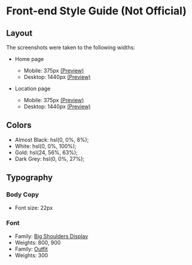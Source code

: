 # Front-end Style Guide (Not Official)

## Layout

The screenshots were taken to the following widths:

- Home page
  - Mobile: 375px [(Preview)](./screenshots/mobile-home.jpg)
  - Desktop: 1440px [(Preview)](./screenshots/desktop-home.jpg)

- Location page
  - Mobile: 375px [(Preview)](./screenshots/mobile-location.jpg)
  - Desktop: 1440px [(Preview)](./screenshots/desktop-location.jpg)

## Colors

- Almost Black: hsl(0, 0%, 8%);
- White: hsl(0, 0%, 100%);
- Gold: hsl(24, 56%, 63%);
- Dark Grey: hsl(0, 0%, 27%);

## Typography

### Body Copy

- Font size: 22px

### Font

- Family: [Big Shoulders Display](https://fonts.google.com/specimen/Big+Shoulders+Display)
- Weights: 800, 900
- Family: [Outfit](https://fonts.google.com/specimen/Outfit)
- Weights: 300
